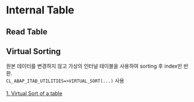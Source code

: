 # Internal Table
## Read Table
## Virtual Sorting
원본 데이터를 변경하지 않고 가상의 인터널 테이블을 사용하여 sorting 후 index만 반환.
<br>
`CL_ABAP_ITAB_UTILITIES=>VIRTUAL_SORT(...)` 사용
<br><br>
[1. Virtual Sort of a table](./src/Virtual_Sort_of_a_table.md)
